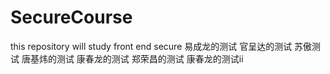 ﻿# SecureCourse

this repository will study front end secure
易成龙的测试
官呈达的测试
苏傲测试
唐基炜的测试
康春龙的测试
郑荣昌的测试
康春龙的测试ii